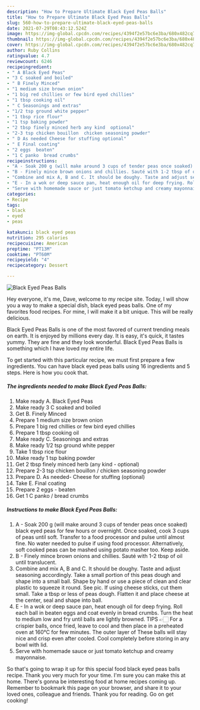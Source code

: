 ```yaml
---
description: "How to Prepare Ultimate Black Eyed Peas Balls"
title: "How to Prepare Ultimate Black Eyed Peas Balls"
slug: 560-how-to-prepare-ultimate-black-eyed-peas-balls
date: 2021-07-29T08:43:12.524Z
image: https://img-global.cpcdn.com/recipes/4394f2e57bc6e3ba/680x482cq70/black-eyed-peas-balls-recipe-main-photo.jpg
thumbnail: https://img-global.cpcdn.com/recipes/4394f2e57bc6e3ba/680x482cq70/black-eyed-peas-balls-recipe-main-photo.jpg
cover: https://img-global.cpcdn.com/recipes/4394f2e57bc6e3ba/680x482cq70/black-eyed-peas-balls-recipe-main-photo.jpg
author: Ruby Collins
ratingvalue: 4.7
reviewcount: 6246
recipeingredient:
- " A Black Eyed Peas"
- "3 C soaked and boiled"
- " B Finely Minced"
- "1 medium size brown onion"
- "1 big red chillies or few bird eyed chillies"
- "1 tbsp cooking oil"
- " C Seasonings and extras"
- "1/2 tsp ground white pepper"
- "1 tbsp rice flour"
- "1 tsp baking powder"
- "2 tbsp finely minced herb any kind  optional"
- "2-3 tsp chicken bouillon  chicken seasoning powder"
- " D As needed Cheese for stuffing optional"
- " E Final coating"
- "2 eggs  beaten"
- "1 C panko  bread crumbs"
recipeinstructions:
- "A - Soak 200 g (will make around 3 cups of tender peas once soaked) black eyed peas for few hours or overnight. Once soaked, cook 3 cups of peas until soft. Transfer to a food processor and pulse until almost fine. No water needed to pulse if using food processor. Alternatively, soft cooked peas can be mashed using potato masher too. Keep aside."
- "B - Finely mince brown onions and chillies. Sauté with 1-2 tbsp of oil until translucent."
- "Combine and mix A, B and C. It should be doughy. Taste and adjust seasoning accordingly. Take a small portion of this peas dough and shape into a small ball. Shape by hand or use a piece of clean and clear plastic to squeeze it round. See pic. If using cheese sticks, cut them small. Take a tbsp or less of peas dough. Flatten it and place cheese at the center, seal and shape into ball."
- "E - In a wok or deep sauce pan, heat enough oil for deep frying. Roll each ball in beaten eggs and coat evenly in bread crumbs. Turn the heat to medium low and fry until balls are lightly browned. TIPS 👉🏻 For a crispier balls, once fried, leave to cool and then place in a preheated oven at 160°C for few minutes. The outer layer of These balls will stay nice and crisp even after cooled. Cool completely before storing in any bowl with lid."
- "Serve with homemade sauce or just tomato ketchup and creamy mayonnaise."
categories:
- Recipe
tags:
- black
- eyed
- peas

katakunci: black eyed peas 
nutrition: 295 calories
recipecuisine: American
preptime: "PT13M"
cooktime: "PT60M"
recipeyield: "4"
recipecategory: Dessert

---
```



![Black Eyed Peas Balls](https://img-global.cpcdn.com/recipes/4394f2e57bc6e3ba/680x482cq70/black-eyed-peas-balls-recipe-main-photo.jpg)

Hey everyone, it's me, Dave, welcome to my recipe site. Today, I will show you a way to make a special dish, black eyed peas balls. One of my favorites food recipes. For mine, I will make it a bit unique. This will be really delicious.

Black Eyed Peas Balls is one of the most favored of current trending meals on earth. It is enjoyed by millions every day. It is easy, it's quick, it tastes yummy. They are fine and they look wonderful. Black Eyed Peas Balls is something which I have loved my entire life.




To get started with this particular recipe, we must first prepare a few ingredients. You can have black eyed peas balls using 16 ingredients and 5 steps. Here is how you cook that.

<!--inarticleads1-->

##### The ingredients needed to make Black Eyed Peas Balls:

1. Make ready  A. Black Eyed Peas
1. Make ready 3 C soaked and boiled
1. Get  B. Finely Minced
1. Prepare 1 medium size brown onion
1. Prepare 1 big red chillies or few bird eyed chillies
1. Prepare 1 tbsp cooking oil
1. Make ready  C. Seasonings and extras
1. Make ready 1/2 tsp ground white pepper
1. Take 1 tbsp rice flour
1. Make ready 1 tsp baking powder
1. Get 2 tbsp finely minced herb (any kind - optional)
1. Prepare 2-3 tsp chicken bouillon / chicken seasoning powder
1. Prepare  D. As needed- Cheese for stuffing (optional)
1. Take  E. Final coating
1. Prepare 2 eggs - beaten
1. Get 1 C panko / bread crumbs




<!--inarticleads2-->

##### Instructions to make Black Eyed Peas Balls:

1. A - Soak 200 g (will make around 3 cups of tender peas once soaked) black eyed peas for few hours or overnight. Once soaked, cook 3 cups of peas until soft. Transfer to a food processor and pulse until almost fine. No water needed to pulse if using food processor. Alternatively, soft cooked peas can be mashed using potato masher too. Keep aside.
1. B - Finely mince brown onions and chillies. Sauté with 1-2 tbsp of oil until translucent.
1. Combine and mix A, B and C. It should be doughy. Taste and adjust seasoning accordingly. Take a small portion of this peas dough and shape into a small ball. Shape by hand or use a piece of clean and clear plastic to squeeze it round. See pic. If using cheese sticks, cut them small. Take a tbsp or less of peas dough. Flatten it and place cheese at the center, seal and shape into ball.
1. E - In a wok or deep sauce pan, heat enough oil for deep frying. Roll each ball in beaten eggs and coat evenly in bread crumbs. Turn the heat to medium low and fry until balls are lightly browned. TIPS 👉🏻 For a crispier balls, once fried, leave to cool and then place in a preheated oven at 160°C for few minutes. The outer layer of These balls will stay nice and crisp even after cooled. Cool completely before storing in any bowl with lid.
1. Serve with homemade sauce or just tomato ketchup and creamy mayonnaise.




So that's going to wrap it up for this special food black eyed peas balls recipe. Thank you very much for your time. I'm sure you can make this at home. There's gonna be interesting food at home recipes coming up. Remember to bookmark this page on your browser, and share it to your loved ones, colleague and friends. Thank you for reading. Go on get cooking!
